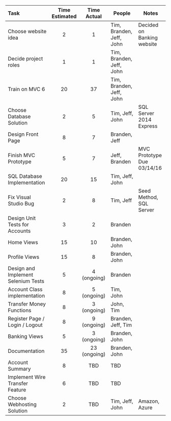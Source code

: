 | Task                                  |  Time Estimated      |    Time Actual      |       People             |  Notes
|:--------------------------------------|:--------------------:|:-------------------:|--------------------------|----------------------
| Choose website idea                   |       2              |   1              | Tim, Branden, Jeff, John |  Decided on Banking website |
| Decide project roles                  |       1              |   1              | Tim, Branden, Jeff, John | |
| Train on MVC 6                        |       20             |    37            | Tim, Branden, Jeff, John | |
| Choose Database Solution              |       2              |       5          | Tim, Jeff, John |  SQL Server 2014 Express |
| Design Front Page                     |       8              |     7            | Branden, Jeff   | |
| Finish MVC Prototype                  |       5              |     7            | Jeff, Branden   |  MVC Prototype Due  03/14/16 |
| SQL Database Implementation           |       20             |       15         | Tim, Jeff, John | |
| Fix Visual Studio Bug                 |       2              |       8          | Tim, Jeff       | Seed Method, SQL Server  |
| Design Unit Tests for Accounts        |       3              |       2          | Branden       | |
| Home Views                            |       15             |       10         | Branden, John | |
| Profile Views                         |       15             |       8          | Branden, John | |
| Design and Implement Selenium Tests   |       5              |       4 (ongoing)| Branden       | |
| Account Class implementation          |       8              |       5 (ongoing)| Tim, John     | |
| Transfer Money Functions              |       8              |       3 (ongoing)| John, Tim | |
| Register Page / Login / Logout        |       8              |       9 (ongoing)| Branden, Jeff, Tim  | |
| Banking Views                         |       5              |       3 (ongoing)| Branden, John | |
| Documentation                         |       35             |     23 (ongoing) | Branden, John    | |
| Account Summary                       |       8              |       TBD        | TBD           | |
| Implement Wire Transfer Feature       |       6              |       TBD        | TBD           | |
| Choose Webhosting Solution            |       2              |       TBD        | Tim, Jeff, John |  Amazon, Azure |


